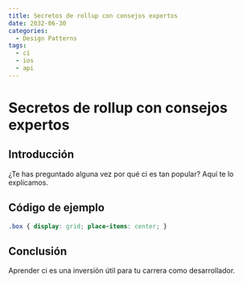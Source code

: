 ```yaml
---
title: Secretos de rollup con consejos expertos
date: 2032-06-30
categories:
  - Design Patterns
tags:
  - ci
  - ios
  - api
---
```


# Secretos de rollup con consejos expertos

## Introducción

¿Te has preguntado alguna vez por qué ci es tan popular? Aquí te lo explicamos.

## Código de ejemplo

```css
.box { display: grid; place-items: center; }
```

## Conclusión

Aprender ci es una inversión útil para tu carrera como desarrollador.